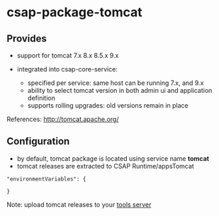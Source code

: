 
# csap-package-tomcat

## Provides

- support for tomcat 7.x 8.x 8.5.x 9.x

- integrated into csap-core-service:
	- specified per service: same host can be running 7.x, and 9.x
	- ability to select tomcat version in both admin ui and application definition
	- supports rolling upgrades: old versions remain in place

References: http://tomcat.apache.org/

## Configuration

- by default, tomcat package is located using service name **tomcat**
- tomcat releases are extracted to CSAP Runtime/appsTomcat


```
"environmentVariables": {

}
```

Note: upload tomcat releases to your [ tools server](https://github.com/csap-platform/csap-core/tree/master/csap-core-install)